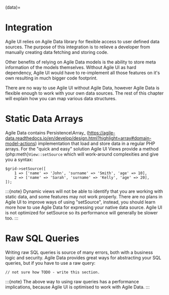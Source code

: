 (data)=

# Integration

Agile UI relies on Agile Data library for flexible access to user defined data sources. The purpose of this integration
is to relieve a developer from manually creating data fetching and storing code.

Other benefits of relying on Agile Data models is the ability to store meta information of the models themselves. Without
Agile UI as hard dependency, Agile UI would have to re-implement all those features on it's own resulting in much
bigger code footprint.

There are no way to use Agile UI without Agile Data, however Agile Data is flexible enough to work with your own
data sources. The rest of this chapter will explain how you can map various data structures.

# Static Data Arrays

Agile Data contains Persistence\Array_ (https://agile-data.readthedocs.io/en/develop/design.html?highlight=array#domain-model-actions)
implementation that load and store data in a regular PHP arrays. For the "quick and easy" solution Agile UI Views provide a
method {php:meth}`View::setSource` which will work-around complexities and give you a syntax:

```
$grid->setSource([
    1 => ['name' => 'John', 'surname' => 'Smith', 'age' => 10],
    2 => ['name' => 'Sarah', 'surname' => 'Kelly', 'age' => 20],
]);
```

:::{note}
Dynamic views will not be able to identify that you are working with static data, and some features may not work properly.
There are no plans in Agile UI to improve ways of using "setSource", instead, you should learn more how to use Agile Data
for expressing your native data source. Agile UI is not optimized for setSource so its performance will generally be
slower too.
:::

# Raw SQL Queries

Writing raw SQL queries is source of many errors, both with a business logic and security. Agile Data provides great ways
for abstracting your SQL queries, but if you have to use a raw query:

```
// not sure how TODO - write this section.
```

:::{note}
The above way to using raw queries has a performance implications, because Agile UI is optimised to work with Agile
Data.
:::
